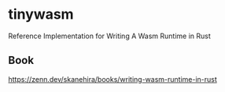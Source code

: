 # tinywasm
Reference Implementation for Writing A Wasm Runtime in Rust

## Book
https://zenn.dev/skanehira/books/writing-wasm-runtime-in-rust

